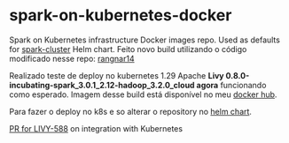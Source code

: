 # spark-on-kubernetes-docker
Spark on Kubernetes infrastructure Docker images repo. Used as defaults for [spark-cluster](https://github.com/jahstreet/spark-on-kubernetes-helm/tree/master/charts/spark-cluster) Helm chart.
Feito novo build utilizando o código modificado nesse repo: [rangnar14](https://github.com/rangnar14/incubator-livy/tree/feature/ingress-api-update)

Realizado teste de deploy no kubernetes 1.29 Apache **Livy 0.8.0-incubating-spark_3.0.1_2.12-hadoop_3.2.0_cloud agora** funcionando como esperado.
Imagem desse build está disponível no meu [docker hub](https://hub.docker.com/layers/rincon/livy/0.8.0-incubating-spark_3.0.1_2.12-hadoop_3.2.0_cloud/images/sha256-2b93fb6d610c8b5d50d8d75b4a14a64b747328130fb239ddeeafd667f0b98e0e?context=repo).

Para fazer o deploy no k8s e so alterar o repository no [helm chart](https://github.com/JosemarRincon/spark-on-kubernetes-helm/blob/master/charts/livy/values.yaml).


[PR for LIVY-588](https://github.com/apache/incubator-livy/pull/167) on integration with Kubernetes
